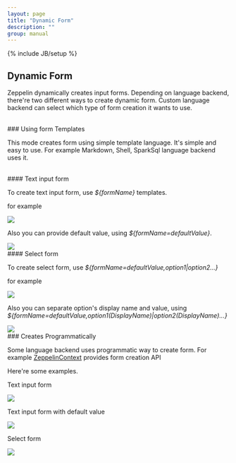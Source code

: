 ```yaml
---
layout: page
title: "Dynamic Form"
description: ""
group: manual
---
```

{% include JB/setup %}


## Dynamic Form

Zeppelin dynamically creates input forms. Depending on language backend, there're two different ways to create dynamic form.
Custom language backend can select which type of form creation it wants to use.

<br />
### Using form Templates

This mode creates form using simple template language. It's simple and easy to use. For example Markdown, Shell, SparkSql language backend uses it.

<br />
#### Text input form

To create text input form, use _${formName}_ templates.

for example

<img src="../../assets/themes/zeppelin/img/screenshots/form_input.png" />


Also you can provide default value, using _${formName=defaultValue}_.

<img src="../../assets/themes/zeppelin/img/screenshots/form_input_default.png" />


<br />
#### Select form

To create select form, use _${formName=defaultValue,option1|option2...}_

for example

<img src="../../assets/themes/zeppelin/img/screenshots/form_select.png" />

Also you can separate option's display name and value, using _${formName=defaultValue,option1(DisplayName)|option2(DisplayName)...}_

<img src="../../assets/themes/zeppelin/img/screenshots/form_select_displayname.png" />

<br />
### Creates Programmatically

Some language backend uses programmatic way to create form. For example [ZeppelinContext](./interpreter/spark.html#zeppelincontext) provides form creation API

Here're some examples.

Text input form

<img src="../../assets/themes/zeppelin/img/screenshots/form_input_prog.png" />

Text input form with default value

<img src="../../assets/themes/zeppelin/img/screenshots/form_input_default_prog.png" />

Select form

<img src="../../assets/themes/zeppelin/img/screenshots/form_select_prog.png" />
